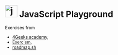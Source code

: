 #    <img src="https://skillicons.dev/icons?i=js" height="40" alt="javascript logo"  /> JavaScript Playground

Exercises from 
- [4Geeks academy](https://www.4geeks.com), 
- [Exercism](https://exercism.org/tracks/javascript/), 
- [roadmap.sh](https://roadmap.sh/javascript) 
